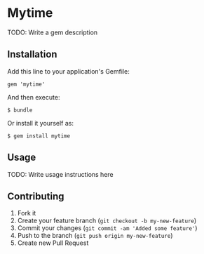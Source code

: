 # Mytime

TODO: Write a gem description

## Installation

Add this line to your application's Gemfile:

    gem 'mytime'

And then execute:

    $ bundle

Or install it yourself as:

    $ gem install mytime

## Usage

TODO: Write usage instructions here

## Contributing

1. Fork it
2. Create your feature branch (`git checkout -b my-new-feature`)
3. Commit your changes (`git commit -am 'Added some feature'`)
4. Push to the branch (`git push origin my-new-feature`)
5. Create new Pull Request
